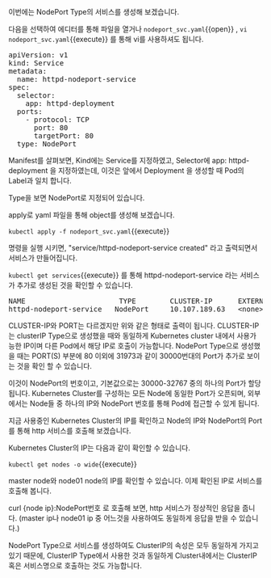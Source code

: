 이번에는 NodePort Type의 서비스를 생성해 보겠습니다.

다음을 선택하여 에디터를 통해 파일을 열거나 `nodeport_svc.yaml`{{open}} , `vi nodeport_svc.yaml`{{execute}} 를 통해 vi를 사용하셔도 됩니다.

<pre class="file" data-filename="nodeport_svc.yaml" data-target="replace">apiVersion: v1
kind: Service
metadata:
  name: httpd-nodeport-service
spec:
  selector:
    app: httpd-deployment
  ports:
    - protocol: TCP
      port: 80
      targetPort: 80
  type: NodePort
</pre>

Manifest를 살펴보면, Kind에는 Service를 지정하였고, Selector에 app: httpd-deployment 을 지정하였는데, 이것은 앞에서 Deployment 을 생성할 때 Pod의 Label과 일치 합니다.

Type을 보면 NodePort로 지정되어 있습니다.

apply로 yaml 파일을 통해 object를 생성해 보겠습니다.

`kubectl apply -f nodeport_svc.yaml`{{execute}}

명령을 실행 시키면, "service/httpd-nodeport-service created" 라고 출력되면서 서비스가 만들어집니다.

`kubectl get services`{{execute}} 를 통해 httpd-nodeport-service 라는 서비스가 추가로 생성된 것을 확인할 수 있습니다.

<pre>
NAME                      TYPE        CLUSTER-IP      EXTERNAL-IP   PORT(S)          AGE
httpd-nodeport-service   NodePort     10.107.189.63   &lt;none&gt;        80:31973/TCP     37m
</pre>

CLUSTER-IP와 PORT는 다르겠지만 위와 같은 형태로 출력이 됩니다.
CLUSTER-IP는 clusterIP Type으로 생성했을 때와 동일하게 Kubernetes cluster 내에서 사용가능한 IP이며 다른 Pod에서 해당 IP로 호출이 가능합니다.
NodePort Type으로 생성했을 때는 PORT(S) 부분에 80 이외에 31973과 같이 30000번대의 Port가 추가로 보이는 것을 확인 할 수 있습니다.

이것이 NodePort의 번호이고, 기본값으로는 30000-32767 중의 하나의 Port가 할당됩니다.
Kubernetes Cluster를 구성하는 모든 Node에 동일한 Port가 오픈되며, 외부에서는 Node들 중 하나의 IP와 NodePort 번호를 통해 Pod에 접근할 수 있게 됩니다.

지금 사용중인 Kubernetes Cluster의 IP를 확인하고 Node의 IP와 NodePort의 Port를 통해 http 서비스를 호출해 보겠습니다.

Kubernetes Cluster의 IP는 다음과 같이 확인할 수 있습니다.

`kubectl get nodes -o wide`{{execute}}

master node와 node01 node의 IP를 확인할 수 있습니다.
이제 확인된 IP로 서비스를 호출해 봅니다.

curl {node ip}:NodePort번호 로 호출해 보면, http 서비스가 정상적인 응답을 줍니다. (master ip나 node01 ip 중 어느것을 사용하여도 동일하게 응답을 받을 수 있습니다.)

NodePort Type으로 서비스를 생성하여도 ClusterIP의 속성은 모두 동일하게 가지고 있기 때문에, ClusterIP Type에서 사용한 것과 동일하게 Cluster내에서는 ClusterIP 혹은 서비스명으로 호출하는 것도 가능합니다.
